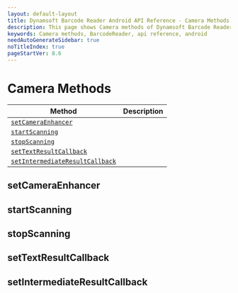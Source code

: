 ```yaml
---
layout: default-layout
title: Dynamsoft Barcode Reader Android API Reference - Camera Methods
description: This page shows Camera methods of Dynamsoft Barcode Reader for Android SDK.
keywords: Camera methods, BarcodeReader, api reference, android
needAutoGenerateSidebar: true
noTitleIndex: true
pageStartVer: 8.6
---
```



# Camera Methods

| Method | Description |
|--------|-------------|
| [`setCameraEnhancer`](#setcameraenhancer) |  |
| [`startScanning`](#startscanning) |  |
| [`stopScanning`](#stopscanning) |  |
| [`setTextResultCallback`](#settextresultcallback) |  |
| [`setIntermediateResultCallback`](#setintermediateresultcallback) |  |

## setCameraEnhancer

## startScanning

## stopScanning

## setTextResultCallback

## setIntermediateResultCallback
